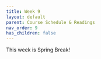 ```yaml
---
title: Week 9
layout: default
parent: Course Schedule & Readings
nav_order: 9
has_children: false
---
```


This week is Spring Break!

